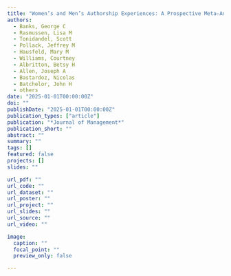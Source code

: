 ```yaml
---
title: "Women’s and Men’s Authorship Experiences: A Prospective Meta-Analysis"
authors:
  - Banks, George C
  - Rasmussen, Lisa M
  - Tonidandel, Scott
  - Pollack, Jeffrey M
  - Hausfeld, Mary M
  - Williams, Courtney
  - Albritton, Betsy H
  - Allen, Joseph A
  - Bastardoz, Nicolas
  - Batchelor, John H
  - others
date: "2025-01-01T00:00:00Z"
doi: ""
publishDate: "2025-01-01T00:00:00Z"
publication_types: ["article"]
publication: "*Journal of Management*"
publication_short: ""
abstract: ""
summary: ""
tags: []
featured: false
projects: []
slides: ""

url_pdf: ""
url_code: ""
url_dataset: ""
url_poster: ""
url_project: ""
url_slides: ""
url_source: ""
url_video: ""

image:
  caption: ""
  focal_point: ""
  preview_only: false

---
```

